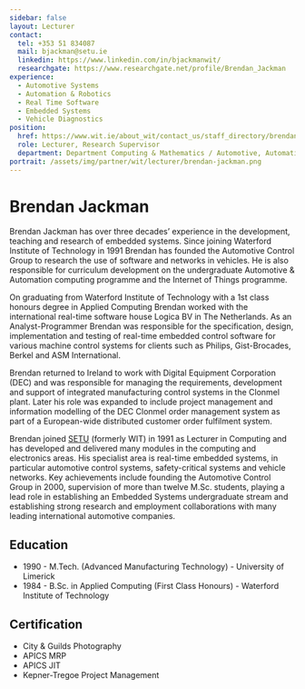 ```yaml
---
sidebar: false
layout: Lecturer
contact:
  tel: +353 51 834087
  mail: bjackman@setu.ie
  linkedin: https://www.linkedin.com/in/bjackmanwit/
  researchgate: https://www.researchgate.net/profile/Brendan_Jackman
experience:
  - Automotive Systems
  - Automation & Robotics
  - Real Time Software
  - Embedded Systems
  - Vehicle Diagnostics
position:
  href: https://www.wit.ie/about_wit/contact_us/staff_directory/brendan_jackman
  role: Lecturer, Research Supervisor
  department: Department Computing & Mathematics / Automotive, Automation & Internet of Things
portrait: /assets/img/partner/wit/lecturer/brendan-jackman.png
---
```


# Brendan Jackman

Brendan Jackman has over three decades’ experience in the development, teaching and research of embedded systems. Since joining Waterford Institute of Technology in 1991 Brendan has founded the Automotive Control Group to research the use of software and networks in vehicles.
He is also responsible for curriculum development on the undergraduate Automotive & Automation computing programme and the Internet of Things programme.

<!-- more -->

On graduating from Waterford Institute of Technology with a 1st class honours degree in Applied Computing Brendan worked with the international real-time software house Logica BV in The Netherlands.
As an Analyst-Programmer Brendan was responsible for the specification, design, implementation and testing of real-time embedded control software for various machine control systems for clients such as Philips, Gist-Brocades, Berkel and ASM International.

Brendan returned to Ireland to work with Digital Equipment Corporation (DEC) and was responsible for managing the requirements, development and support of integrated manufacturing control systems in the Clonmel plant.
Later his role was expanded to include project management and information modelling of the DEC Clonmel order management system as part of a European-wide distributed customer order fulfilment system.

Brendan joined [SETU](/studyathome/partner/wit/) (formerly WIT) in 1991 as Lecturer in Computing and has developed and delivered many modules in the computing and electronics areas.
His specialist area is real-time embedded systems, in particular automotive control systems, safety-critical systems and vehicle networks.
Key achievements include founding the Automotive Control Group in 2000, supervision of more than twelve M.Sc. students, playing a lead role in establishing an Embedded Systems undergraduate stream and establishing strong research and employment collaborations with many leading international automotive companies.

## Education

- 1990 - M.Tech. (Advanced Manufacturing Technology) - University of Limerick
- 1984 - B.Sc. in Applied Computing (First Class Honours) - Waterford Institute of Technology

## Certification

- City & Guilds Photography
- APICS MRP
- APICS JIT
- Kepner-Tregoe Project Management
